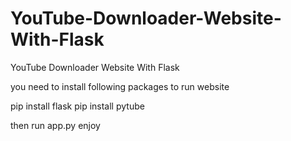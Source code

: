 # YouTube-Downloader-Website-With-Flask
YouTube Downloader Website With Flask

you need to install following packages to run website

pip install flask
pip install pytube

then run app.py
enjoy
